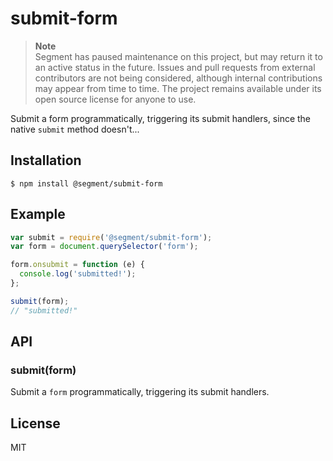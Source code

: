 
# submit-form

> **Note**  
> Segment has paused maintenance on this project, but may return it to an active status in the future. Issues and pull requests from external contributors are not being considered, although internal contributions may appear from time to time. The project remains available under its open source license for anyone to use.

  Submit a form programmatically, triggering its submit handlers, since the native `submit` method doesn't...

## Installation

    $ npm install @segment/submit-form

## Example

```js
var submit = require('@segment/submit-form');
var form = document.querySelector('form');

form.onsubmit = function (e) {
  console.log('submitted!');  
};

submit(form);
// "submitted!"
```

## API

### submit(form)

  Submit a `form` programmatically, triggering its submit handlers.

## License

  MIT
